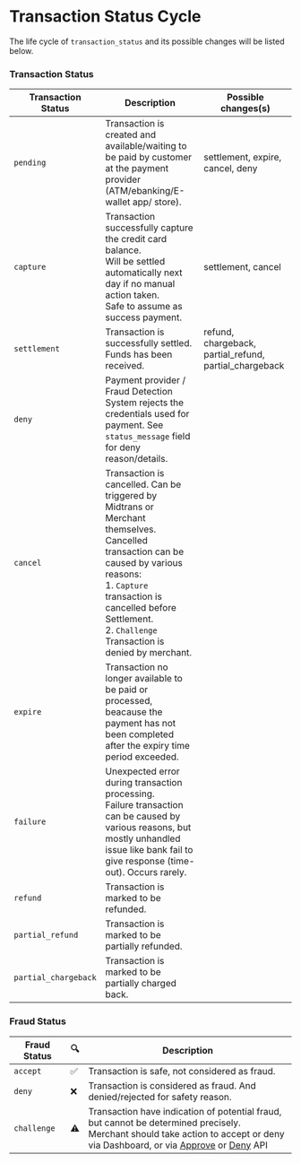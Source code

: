 # Transaction Status Cycle

The life cycle of `transaction_status` and its possible changes will be listed below.

### Transaction Status

Transaction Status | Description | Possible changes(s)
--- | --- | ---
`pending` | Transaction is created and available/waiting to be paid by customer at the payment provider (ATM/ebanking/E-wallet app/ store). | settlement, expire,<br> cancel, deny
`capture` | Transaction successfully capture the credit card balance. <br>Will be settled automatically next day if no manual action taken. <br>Safe to assume as success payment. | settlement, cancel
`settlement` | Transaction is successfully settled. Funds has been received. | refund, chargeback, partial_refund, partial_chargeback
`deny` | Payment provider / Fraud Detection System rejects the credentials used for payment. See `status_message` field for deny reason/details.
`cancel` | Transaction is cancelled. Can be triggered by Midtrans or Merchant themselves.<br> Cancelled transaction can be caused by various reasons:<br> 1. `Capture` transaction is cancelled before Settlement.<br> 2. `Challenge` Transaction is denied by merchant.
`expire` | Transaction no longer available to be paid or processed, beacause the payment has not been completed after the expiry time period exceeded.
`failure` | Unexpected error during transaction processing. <br>Failure transaction can be caused by various reasons, but mostly unhandled issue like bank fail to give response (time-out). Occurs rarely.
`refund` | Transaction is marked to be refunded. | 
`partial_refund` | Transaction is marked to be partially refunded. | 
`partial_chargeback` | Transaction is marked to be partially charged back. | 


### Fraud Status

Fraud Status | 🔍 | Description
--- | --- | ---
`accept` | ✅ | Transaction is safe, not considered as fraud.
`deny` | ❌ | Transaction is considered as fraud. And denied/rejected for safety reason.
`challenge` | ⚠️ | Transaction have indication of potential fraud, but cannot be determined precisely. <br>Merchant should take action to accept or deny via Dashboard, or via [Approve](https://api-docs.midtrans.com/#approve-transaction) or [Deny](https://api-docs.midtrans.com/#deny-transaction) API